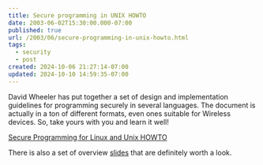 ```yaml
---
title: Secure programming in UNIX HOWTO
date: 2003-06-02T15:30:00.000-07:00
published: true
url: /2003/06/secure-programming-in-unix-howto.html
tags:
  - security
  - post
created: 2024-10-06 21:27:14-07:00
updated: 2024-10-10 14:59:35-07:00
---
```


David Wheeler has put together a set of design and implementation guidelines for programming securely in several languages. The document is actually in a ton of different formats, even ones suitable for Wireless devices. So, take yours with you and learn it well!  
  
[Secure Programming for Linux and Unix HOWTO](https://www.dwheeler.com/secure-programs/ "Secure Programming for Linux and Unix HOWTO")  
  
There is also a set of overview [slides](https://www.dwheeler.com/secure-programs/secure-programming.pdf) that are definitely worth a look.
